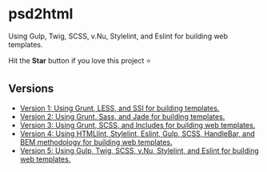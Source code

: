 # psd2html
Using Gulp, Twig, SCSS, v.Nu, Stylelint, and Eslint for building web templates.

Hit the **Star** button if you love this project ⭐️

## Versions
* [Version 1: Using Grunt, LESS, and SSI for building templates.](https://github.com/Maxvien/psd2html/tree/v1)
* [Version 2: Using Grunt, Sass, and Jade for building templates.](https://github.com/Maxvien/psd2html/tree/v2)
* [Version 3: Using Grunt, SCSS, and Includes for building web templates.](https://github.com/Maxvien/psd2html/tree/v3)
* [Version 4: Using HTMLlint, Stylelint, Eslint, Gulp, SCSS, HandleBar, and BEM methodology for building web templates.](https://github.com/Maxvien/psd2html/tree/v4)
* [Version 5: Using Gulp, Twig, SCSS, v.Nu, Stylelint, and Eslint for building web templates.](https://github.com/Maxvien/psd2html/tree/v5)
